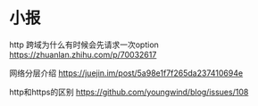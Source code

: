 # 小报
http 跨域为什么有时候会先请求一次option
https://zhuanlan.zhihu.com/p/70032617


网络分层介绍
https://juejin.im/post/5a98e1f7f265da237410694e


http和https的区别
https://github.com/youngwind/blog/issues/108

